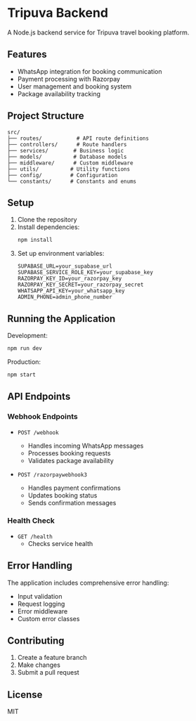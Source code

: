 # Tripuva Backend

A Node.js backend service for Tripuva travel booking platform.

## Features

- WhatsApp integration for booking communication
- Payment processing with Razorpay
- User management and booking system
- Package availability tracking

## Project Structure

```
src/
├── routes/           # API route definitions
├── controllers/      # Route handlers
├── services/        # Business logic
├── models/          # Database models
├── middleware/      # Custom middleware
├── utils/          # Utility functions
├── config/         # Configuration
└── constants/      # Constants and enums
```

## Setup

1. Clone the repository
2. Install dependencies:
   ```bash
   npm install
   ```
3. Set up environment variables:
   ```
   SUPABASE_URL=your_supabase_url
   SUPABASE_SERVICE_ROLE_KEY=your_supabase_key
   RAZORPAY_KEY_ID=your_razorpay_key
   RAZORPAY_KEY_SECRET=your_razorpay_secret
   WHATSAPP_API_KEY=your_whatsapp_key
   ADMIN_PHONE=admin_phone_number
   ```

## Running the Application

Development:
```bash
npm run dev
```

Production:
```bash
npm start
```

## API Endpoints

### Webhook Endpoints

- `POST /webhook`
  - Handles incoming WhatsApp messages
  - Processes booking requests
  - Validates package availability

- `POST /razorpaywebhook3`
  - Handles payment confirmations
  - Updates booking status
  - Sends confirmation messages

### Health Check

- `GET /health`
  - Checks service health

## Error Handling

The application includes comprehensive error handling:
- Input validation
- Request logging
- Error middleware
- Custom error classes

## Contributing

1. Create a feature branch
2. Make changes
3. Submit a pull request

## License

MIT 